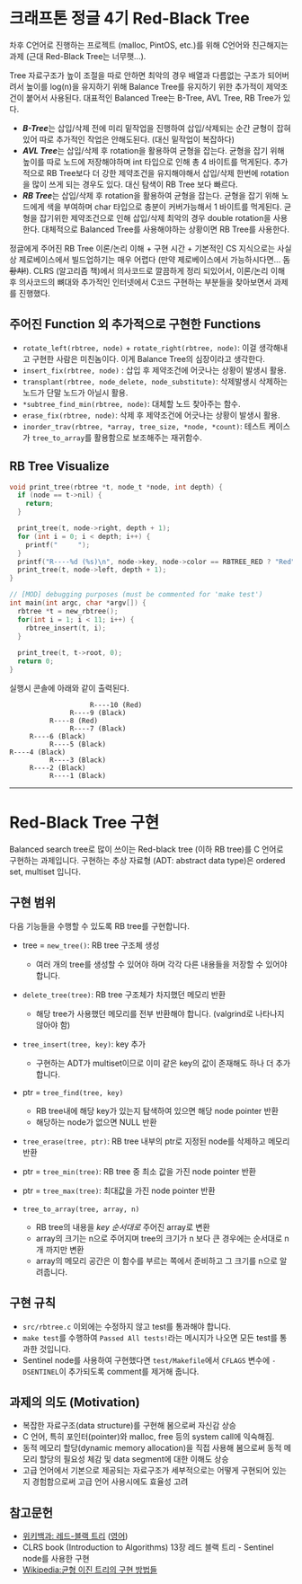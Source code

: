 # 크래프톤 정글 4기 Red-Black Tree

차후 C언어로 진행하는 프로젝트 (malloc, PintOS, etc.)를 위해 C언어와 친근해지는 과제 (근대 Red-Black Tree는 너무햇...). 

Tree 자료구조가 높이 조절을 따로 안하면 최악의 경우 배열과 다름없는 구조가 되어버려서 높이를 log(n)을 유지하기 위해 Balance Tree를 유지하기 위한 추가적이 제약조건이 붙어서 사용된다. 대표적인 Balanced Tree는 B-Tree, AVL Tree, RB Tree가 있다.

- ***B-Tree***는 삽입/삭제 전에 미리 밑작업을 진행하여 삽입/삭제되는 순간 균형이 잡혀있어 따로 추가적인 작업은 안해도된다. (대신 밑작업이 복잡하다)
- ***AVL Tree***는 삽입/삭제 후 rotation을 활용하여 균형을 잡는다. 균형을 잡기 위해 높이를 따로 노드에 저장해야하며 int 타입으로 인해 총 4 바이트를 먹게된다. 추가적으로 RB Tree보다 더 강한 제약조건을 유지해야해서 삽입/삭제 한번에 rotation을 많이 쓰게 되는 경우도 있다. 대신 탐색이 RB Tree 보다 빠르다.
- ***RB Tree***는 삽입/삭제 후 rotation을 활용하여 균형을 잡는다. 균형을 잡기 위해 노드에게 색을 부여하며 char 타입으로 충분이 커버가능해서 1 바이트를 먹게된다. 균형을 잡기위한 제약조건으로 인해 삽입/삭제 최악의 경우 double rotation을 사용한다. 대체적으로 Balanced Tree를 사용해야하는 상황이면 RB Tree를 사용한다.

정글에게 주어진 RB Tree 이론/논리 이해 + 구현 시간 + 기본적인 CS 지식으로는 사실상 제로베이스에서 빌드업하기는 매우 어렵다 (만약 제로베이스에서 가능하시다면... ~~돔황챠!~~). CLRS (알고리즘 책)에서 의사코드로 깔끔하게 정리 되있어서, 이론/논리 이해 후 의사코드의 뼈대와 추가적인 인터넷에서 C코드 구현하는 부분들을 찾아보면서 과제를 진행했다.

## 주어진 Function 외 추가적으로 구현한 Functions
- `rotate_left(rbtree, node)` + `rotate_right(rbtree, node)`: 이걸 생각해내고 구현한 사람은 미친놈이다. 이게 Balance Tree의 심장이라고 생각한다.
- `insert_fix(rbtree, node)` : 삽입 후 제약조건에 어긋나는 상황이 발생시 활용.
- `transplant(rbtree, node_delete, node_substitute)`: 삭제발생시 삭제하는 노드가 단말 노드가 아닐시 활용.
- `*subtree_find_min(rbtree, node)`: 대체할 노드 찾아주는 함수.
- `erase_fix(rbtree, node)`: 삭제 후 제약조건에 어긋나는 상황이 발생시 활용.
- `inorder_trav(rbtree, *array, tree_size, *node, *count)`: 테스트 케이스가 `tree_to_array`를 활용함으로 보조해주는 재귀함수.

## RB Tree Visualize
```C
void print_tree(rbtree *t, node_t *node, int depth) {
  if (node == t->nil) {
    return;
  }

  print_tree(t, node->right, depth + 1);
  for (int i = 0; i < depth; i++) {
    printf("     ");
  }
  printf("R----%d (%s)\n", node->key, node->color == RBTREE_RED ? "Red" : "Black");
  print_tree(t, node->left, depth + 1);
}

// [MOD] debugging purposes (must be commented for 'make test')
int main(int argc, char *argv[]) {
  rbtree *t = new_rbtree();
  for(int i = 1; i < 11; i++) {
    rbtree_insert(t, i);
  }
  
  print_tree(t, t->root, 0);
  return 0;
}
```

실행시 콘솔에 아래와 같이 출력된다.

```text
                    R----10 (Red)
               R----9 (Black)
          R----8 (Red)
               R----7 (Black)
     R----6 (Black)
          R----5 (Black)
R----4 (Black)
          R----3 (Black)
     R----2 (Black)
          R----1 (Black)
```

---

# Red-Black Tree 구현

Balanced search tree로 많이 쓰이는 Red-black tree (이하 RB tree)를 C 언어로 구현하는 과제입니다.
구현하는 추상 자료형 (ADT: abstract data type)은 ordered set, multiset 입니다.

## 구현 범위
다음 기능들을 수행할 수 있도록 RB tree를 구현합니다.

- tree = `new_tree()`: RB tree 구조체 생성
  - 여러 개의 tree를 생성할 수 있어야 하며 각각 다른 내용들을 저장할 수 있어야 합니다.
- `delete_tree(tree)`: RB tree 구조체가 차지했던 메모리 반환
  - 해당 tree가 사용했던 메모리를 전부 반환해야 합니다. (valgrind로 나타나지 않아야 함)

- `tree_insert(tree, key)`: key 추가
  - 구현하는 ADT가 multiset이므로 이미 같은 key의 값이 존재해도 하나 더 추가 합니다.
- ptr = `tree_find(tree, key)`
  - RB tree내에 해당 key가 있는지 탐색하여 있으면 해당 node pointer 반환
  - 해당하는 node가 없으면 NULL 반환
- `tree_erase(tree, ptr)`: RB tree 내부의 ptr로 지정된 node를 삭제하고 메모리 반환
- ptr = `tree_min(tree)`: RB tree 중 최소 값을 가진 node pointer 반환
- ptr = `tree_max(tree)`: 최대값을 가진 node pointer 반환

- `tree_to_array(tree, array, n)`
  - RB tree의 내용을 *key 순서대로* 주어진 array로 변환
  - array의 크기는 n으로 주어지며 tree의 크기가 n 보다 큰 경우에는 순서대로 n개 까지만 변환
  - array의 메모리 공간은 이 함수를 부르는 쪽에서 준비하고 그 크기를 n으로 알려줍니다.

## 구현 규칙
- `src/rbtree.c` 이외에는 수정하지 않고 test를 통과해야 합니다.
- `make test`를 수행하여 `Passed All tests!`라는 메시지가 나오면 모든 test를 통과한 것입니다.
- Sentinel node를 사용하여 구현했다면 `test/Makefile`에서 `CFLAGS` 변수에 `-DSENTINEL`이 추가되도록 comment를 제거해 줍니다.

## 과제의 의도 (Motivation)

- 복잡한 자료구조(data structure)를 구현해 봄으로써 자신감 상승
- C 언어, 특히 포인터(pointer)와 malloc, free 등의 system call에 익숙해짐.
- 동적 메모리 할당(dynamic memory allocation)을 직접 사용해 봄으로써 동적 메모리 할당의 필요성 체감 및 data segment에 대한 이해도 상승
- 고급 언어에서 기본으로 제공되는 자료구조가 세부적으로는 어떻게 구현되어 있는지 경험함으로써 고급 언어 사용시에도 효율성 고려

## 참고문헌
- [위키백과: 레드-블랙 트리](https://ko.wikipedia.org/wiki/%EB%A0%88%EB%93%9C-%EB%B8%94%EB%9E%99_%ED%8A%B8%EB%A6%AC)
([영어](https://en.wikipedia.org/wiki/Red%E2%80%93black_tree))
- CLRS book (Introduction to Algorithms) 13장 레드 블랙 트리 - Sentinel node를 사용한 구현
- [Wikipedia:균형 이진 트리의 구현 방법들](https://en.wikipedia.org/wiki/Self-balancing_binary_search_tree#Implementations)
